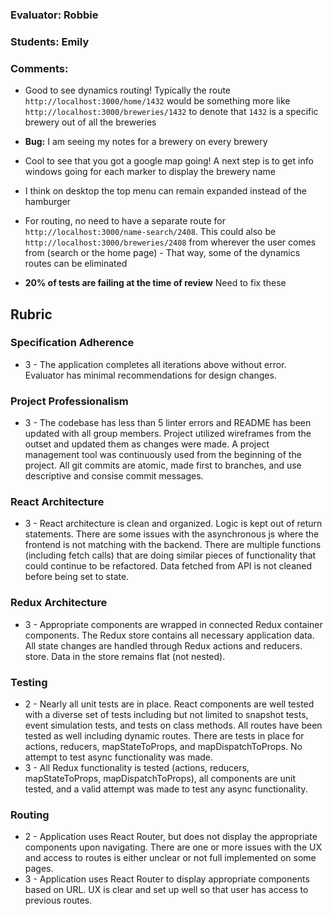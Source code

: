 ### Evaluator: Robbie
### Students: Emily
### Comments:

* Good to see dynamics routing! Typically the route `http://localhost:3000/home/1432` would be something more like `http://localhost:3000/breweries/1432` to denote that `1432` is a specific brewery out of all the breweries
* **Bug:** I am seeing my notes for a brewery on every brewery
* Cool to see that you got a google map going! A next step is to get info windows going for each marker to display the brewery name
* I think on desktop the top menu can remain expanded instead of the hamburger
* For routing, no need to have a separate route for `http://localhost:3000/name-search/2408`. This could also be `http://localhost:3000/breweries/2408` from wherever the user comes from (search or the home page) - That way, some of the dynamics routes can be eliminated

* **20% of tests are failing at the time of review** Need to fix these

## Rubric 

### Specification Adherence

* 3 - The application completes all iterations above without error. Evaluator has minimal recommendations for design changes.

### Project Professionalism

* 3 - The codebase has less than 5 linter errors and README has been updated with all group members. Project utilized wireframes from the outset and updated them as changes were made. A project management tool was continuously used from the beginning of the project.  All git commits are atomic, made first to branches, and use descriptive and consise commit messages. 

### React Architecture

* 3 - React architecture is clean and organized.  Logic is kept out of return statements.  There are some issues with the asynchronous js where the frontend is not matching with the backend.  There are multiple functions (including fetch calls) that are doing similar pieces of functionality that could continue to be refactored. Data fetched from API is not cleaned before being set to state.

### Redux Architecture

* 3 - Appropriate components are wrapped in connected Redux container components. The Redux store contains all necessary application data. All state changes are handled through Redux actions and reducers.
  store. Data in the store remains flat (not nested).

### Testing

* 2 - Nearly all unit tests are in place. React components are well tested with a diverse set of tests including but not limited to snapshot tests, event simulation tests, and tests on class methods.  All routes have been tested as well including dynamic routes.  There are tests in place for actions, reducers, mapStateToProps, and mapDispatchToProps.  No attempt to test async functionality was made.
* 3 - All Redux functionality is tested (actions, reducers, mapStateToProps, mapDispatchToProps), all components are unit tested, and a valid attempt was made to test any async functionality.

### Routing

* 2 - Application uses React Router, but does not display the appropriate components upon navigating.  There are one or more issues with the UX and access to routes is either unclear or not full implemented on some pages.
* 3 - Application uses React Router to display appropriate components based on URL.  UX is clear and set up well so that user has access to previous routes.
